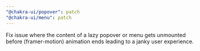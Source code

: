 ```yaml
---
"@chakra-ui/popover": patch
"@chakra-ui/menu": patch
---
```


Fix issue where the content of a lazy popover or menu gets unmounted before
(framer-motion) animation ends leading to a janky user experience.
